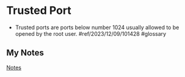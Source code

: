 # Trusted Port
- Trusted ports are ports below number 1024 usually allowed to be opened by the root user. #ref/2023/12/09/101428 #glossary 
## My Notes
[Notes](mynotes/trusted-port-notes.md)
